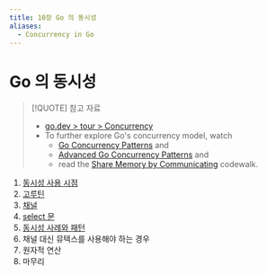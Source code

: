 ```yaml
---
title: 10장 Go 의 동시성
aliases:
  - Concurrency in Go
---
```


# Go 의 동시성

> [!QUOTE] 참고 자료
>
> - [go.dev > tour > Concurrency](https://go.dev/tour/concurrency)
> - To further explore Go's concurrency model, watch
>      - [Go Concurrency Patterns](https://www.youtube.com/watch?v=f6kdp27TYZs) and 
>      - [Advanced Go Concurrency Patterns](https://www.youtube.com/watch?v=QDDwwePbDtw) and 
>      - read the [Share Memory by Communicating](https://go.dev/doc/codewalk/sharemem/) codewalk.

1. [동시성 사용 시점](10.1.md)
2. [고루틴](10.2.md)
3. [채널](10.3.md)
4. [select 문](10.4.md)
5. [동시성 사례와 패턴](section05/README.md)
6. 채널 대신 뮤텍스를 사용해야 하는 경우
7. 원자적 연산
8. 마무리